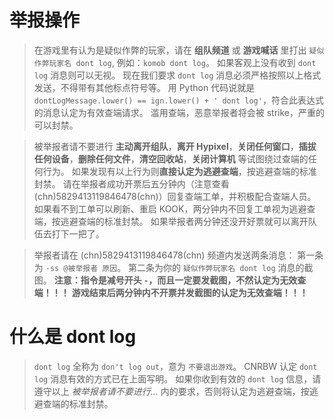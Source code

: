 # 举报操作
> 在游戏里有认为是疑似作弊的玩家，请在 **组队频道** 或 **游戏喊话** 里打出 `疑似作弊玩家名 dont log`, 例如：`komob dont log`。
如果客观上没有收到 `dont log` 消息则可以无视。
现在我们要求 `dont log` 消息必须严格按照以上格式发送，不得带有其他标点符号等。
用 Python 代码说就是 `dontLogMessage.lower() == ign.lower() + ' dont log'`，符合此表达式的消息认定为有效查端请求。
滥用查端，恶意举报者将会被 strike，严重的可以封禁。

> 被举报者请不要进行 **主动离开组队**，**离开 Hypixel**，**关闭任何窗口**，**插拔任何设备**，**删除任何文件**，**清空回收站**，**关闭计算机** 等试图绕过查端的任何行为。
如果发现有以上行为则**直接认定为逃避查端**，按逃避查端的标准封禁。
请在举报者成功开票后五分钟内（注意查看 (chn)5829413119846478(chn)）回复查端工单，并积极配合查端人员。
如果看不到工单可以刷新、重启 KOOK，两分钟内不回复工单视为逃避查端，按逃避查端的标准封禁。
如果举报者两分钟还没开好票就可以离开队伍去打下一把了。

> 举报者请在 (chn)5829413119846478(chn) 频道内发送两条消息：
第一条为 `-ss @被举报者 原因`。
第二条为你的 `疑似作弊玩家名 dont log` 消息的截图。
**注意：指令是减号开头 `-`，而且一定要发截图，不然认定为无效查端！！！**
**游戏结束后两分钟内不开票并发截图的认定为无效查端！！！**

# 什么是 dont log
> `dont log` 全称为 `don't log out`，意为 `不要退出游戏`。
CNRBW 认定 `dont log` 消息有效的方式已在上面写明。
如果你收到有效的 `dont log` 信息，请遵守以上 *被举报者请不要进行...* 内的要求，否则将认定为逃避查端，按逃避查端的标准封禁。
